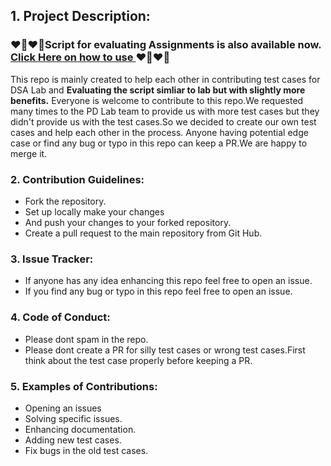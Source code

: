 ## 1. Project Description:

### ❤️‍🔥❤️‍🔥Script for evaluating Assignments is also available now.[ Click Here on how to use ](./Scripts/README.md)❤️‍🔥❤️‍🔥

This repo is mainly created to help each other in contributing test cases for DSA Lab and **Evaluating the script simliar to lab but with slightly more benefits.**
Everyone is welcome to contribute to this repo.We requested many times to the PD Lab team to provide us with more test cases but they didn't provide us with the test cases.So we decided to create our own test cases and help each other in the process. Anyone having potential edge case or find any bug or typo in this repo can keep a PR.We are happy to merge it.

### 2. Contribution Guidelines:

- Fork the repository.
- Set up locally make your changes
- And push your changes to your forked repository.
- Create a pull request to the main repository from Git Hub.

### 3. Issue Tracker:

- If anyone has any idea enhancing this repo feel free to open an issue.
- If you find any bug or typo in this repo feel free to open an issue.

### 4. Code of Conduct:

- Please dont spam in the repo.
- Please dont create a PR for silly test cases or wrong test cases.First think about the test case properly before keeping a PR.

### 5. Examples of Contributions:

- Opening an issues
- Solving specific issues.
- Enhancing documentation.
- Adding new test cases.
- Fix bugs in the old test cases.
